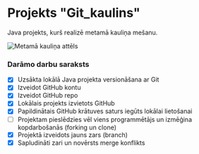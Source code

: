 # Projekts "Git_kaulins"
Java projekts, kurš realizē metamā kauliņa mešanu.

![Metamā kauliņa attēls](https://play-lh.googleusercontent.com/H4_apRFjsieNHaRtqtQRiT87qILh9w-E9kI7MPbKBmvoomc3Q-uYLpy_kHMh1DwQrcI)

### **Darāmo darbu saraksts**
- [x] Uzsākta lokālā Java projekta versionāšana ar Git
- [x] Izveidot GitHub kontu
- [x] Izveidot GitHub repo
- [x] Lokālais projekts izvietots GitHub
- [x] Papildinātais GitHub krātuves saturs iegūts lokālai lietošanai
- [ ] Projektam pieslēdzies vēl viens programmētājs un izmēģina kopdarbošanās (forking un clone)
- [x] Projektā izveidots jauns zars (branch)
- [x] Sapludināti zari un novērsts merge konflikts
